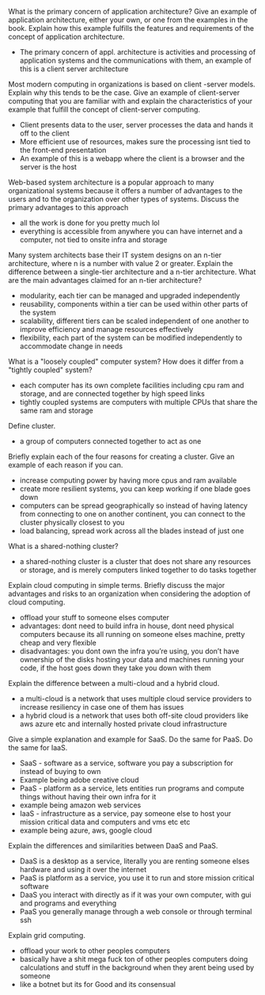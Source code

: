 What is the primary concern of application architecture? Give an example of application architecture, either your own, or one from the examples in the book. Explain how this example fulfills the features and requirements of the concept of application architecture.

- The primary concern of appl. architecture is activities and processing of application systems and the communications with them, an example of this is a client server architecture

Most modern computing in organizations is based on client -server models. Explain why this tends to be the case. Give an example of client-server computing that you are familiar with and explain the characteristics of your example that fulfill the concept of client-server computing.

- Client presents data to the user, server processes the data and hands it off to the client
- More efficient use of resources, makes sure the processing isnt tied to the front-end presentation
- An example of this is a webapp where the client is a browser and the server is the host

Web-based system architecture is a popular approach to many organizational systems because it offers a number of advantages to the users and to the organization over other types of systems. Discuss the primary advantages to this approach

- all the work is done for you pretty much lol
- everything is accessible from anywhere you can have internet and a computer, not tied to onsite infra and storage

Many system architects base their IT system designs on an n-tier architecture, where n is a number with value 2 or greater. Explain the difference between a single-tier architecture and a n-tier architecture. What are the main advantages claimed for an n-tier architecture?

- modularity, each tier can be managed and upgraded independently
- reusability, components within a tier can be used within other parts of the system
- scalability, different tiers can be scaled independent of one another to improve efficiency and manage resources effectively
- flexibility, each part of the system can be modified independently to accommodate change in needs

What is a "loosely coupled" computer system? How does it differ from a "tightly coupled" system?

- each computer has its own complete facilities including cpu ram and storage, and are connected together by high speed links
- tightly coupled systems are computers with multiple CPUs that share the same ram and storage

Define cluster.

- a group of computers connected together to act as one

Briefly explain each of the four reasons for creating a cluster. Give an example of each reason if you can.

- increase computing power by having more cpus and ram available
- create more resilient systems, you can keep working if one blade goes down
- computers can be spread geographically so instead of having latency from connecting to one on another continent, you can connect to the cluster physically closest to you
- load balancing, spread work across all the blades instead of just one

What is a shared-nothing cluster?

- a shared-nothing cluster is a cluster that does not share any resources or storage, and is merely computers linked together to do tasks together

Explain cloud computing in simple terms. Briefly discuss the major advantages and risks to an organization when considering the adoption of cloud computing.

- offload your stuff to someone elses computer
- advantages: dont need to build infra in house, dont need physical computers because its all running on someone elses machine, pretty cheap and very flexible
- disadvantages: you dont own the infra you’re using, you don’t have ownership of the disks hosting your data and machines running your code, if the host goes down they take you down with them

Explain the difference between a multi-cloud and a hybrid cloud.

- a multi-cloud is a network that uses multiple cloud service providers to increase resiliency in case one of them has issues
- a hybrid cloud is a network that uses both off-site cloud providers like aws azure etc and internally hosted private cloud infrastructure

Give a simple explanation and example for SaaS. Do the same for PaaS. Do the same for IaaS.

- SaaS - software as a service, software you pay a subscription for instead of buying to own
- Example being adobe creative cloud
- PaaS - platform as a service, lets entities run programs and compute things without having their own infra for it
- example being amazon web services
- IaaS - infrastructure as a service, pay someone else to host your mission critical data and computers and vms etc etc
- example being azure, aws, google cloud

Explain the differences and similarities between DaaS and PaaS.

- DaaS is a desktop as a service, literally you are renting someone elses hardware and using it over the internet
- PaaS is platform as a service, you use it to run and store mission critical software
- DaaS you interact with directly as if it was your own computer, with gui and programs and everything
- PaaS you generally manage through a web console or through terminal ssh

Explain grid computing.

- offload your work to other peoples computers
- basically have a shit mega fuck ton of other peoples computers doing calculations and stuff in the background when they arent being used by someone
- like a botnet but its for Good and its consensual